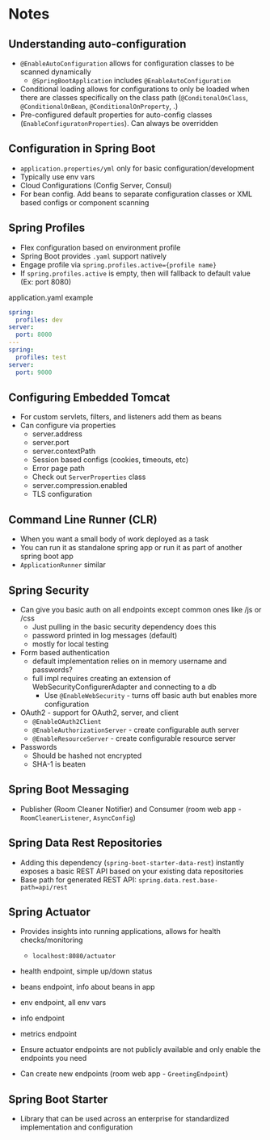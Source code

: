 # Notes

## Understanding auto-configuration
- `@EnableAutoConfiguration` allows for configuration classes to be scanned dynamically
    - `@SpringBootApplication` includes `@EnableAutoConfiguration`
- Conditional loading allows for configurations to only be loaded when there are classes specifically 
on the class path (`@ConditonalOnClass`, `@ConditionalOnBean`, `@ConditionalOnProperty`, .)
- Pre-configured default properties for auto-config classes (`EnableConfiguratonProperties`). 
Can always be overridden
  
## Configuration in Spring Boot
- `application.properties/yml` only for basic configuration/development
- Typically use env vars
- Cloud Configurations (Config Server, Consul)
- For bean config. Add beans to separate configuration classes or XML based configs or component scanning

## Spring Profiles
- Flex configuration based on environment profile
- Spring Boot provides `.yaml` support natively
- Engage profile via `spring.profiles.active={profile name}`
- If `spring.profiles.active` is empty, then will fallback to default value (Ex: port 8080)

application.yaml example
```yaml
spring:
  profiles: dev
server:
  port: 8000
---
spring:
  profiles: test
server:
  port: 9000
```

## Configuring Embedded Tomcat
- For custom servlets, filters, and listeners add them as beans
- Can configure via properties
  - server.address
  - server.port
  - server.contextPath
  - Session based configs (cookies, timeouts, etc)
  - Error page path
  - Check out `ServerProperties` class
  - server.compression.enabled
  - TLS configuration
  
## Command Line Runner (CLR)
- When you want a small body of work deployed as a task
- You can run it as standalone spring app or run it as part of another spring
boot app
- `ApplicationRunner` similar

## Spring Security
- Can give you basic auth on all endpoints except common ones like /js or /css
  - Just pulling in the basic security dependency does this
  - password printed in log messages (default)
  - mostly for local testing
- Form based authentication
  - default implementation relies on in memory username and passwords?
  - full impl requires creating an extension of WebSecurityConfigurerAdapter and connecting to a db
    - Use `@EnableWebSecurity` - turns off basic auth but enables more configuration
- OAuth2 - support for OAuth2, server, and client
  - `@EnableOAuth2Client`
  - `@EnableAuthorizationServer` - create configurable auth server
  - `@EnableResourceServer` - create configurable resource server
- Passwords
  - Should be hashed not encrypted
  - SHA-1 is beaten
  
## Spring Boot Messaging
- Publisher (Room Cleaner Notifier) and Consumer (room web app - `RoomCleanerListener`, `AsyncConfig`)

## Spring Data Rest Repositories
- Adding this dependency (`spring-boot-starter-data-rest`) instantly exposes a basic REST API based on your existing
  data repositories
- Base path for generated REST API: `spring.data.rest.base-path=api/rest`

## Spring Actuator
- Provides insights into running applications, allows for health checks/monitoring
  - `localhost:8080/actuator`
- health endpoint, simple up/down status
- beans endpoint, info about beans in app
- env endpoint, all env vars
- info endpoint
- metrics endpoint

- Ensure actuator endpoints are not publicly available and only enable the endpoints you need
- Can create new endpoints (room web app - `GreetingEndpoint`)

## Spring Boot Starter
- Library that can be used across an enterprise for standardized implementation and configuration